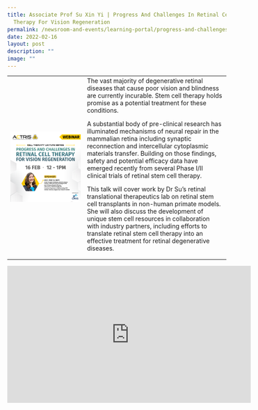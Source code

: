 ```yaml
---
title: Associate Prof Su Xin Yi | Progress And Challenges In Retinal Cell
  Therapy For Vision Regeneration
permalink: /newsroom-and-events/learning-portal/progress-and-challenges-in-retinal-cell-therapy-for-vision/
date: 2022-02-16
layout: post
description: ""
image: ""
---
```

<table>
	<tbody>
		<tr>
			<td style="width:35%">
				<img src="/images/Learning%20Portal/2022/a-prof-su-xinyi.png">
			</td>
			<td style="width:65%">
The vast majority of degenerative retinal diseases that cause poor vision and blindness are currently incurable. Stem cell therapy holds promise as a potential treatment for these conditions.

A substantial body of pre-clinical research has illuminated mechanisms of neural repair in the mammalian retina including synaptic reconnection and intercellular cytoplasmic materials transfer. Building on those findings, safety and potential efficacy data have emerged recently from several Phase I/II clinical trials of retinal stem cell therapy.

This talk will cover work by Dr Su’s retinal translational therapeutics lab on retinal stem cell transplants in non-human primate models. She will also discuss the development of unique stem cell resources in collaboration with industry partners, including efforts to translate retinal stem cell therapy into an effective treatment for retinal degenerative diseases.
			</td>
		</tr>
	</tbody>
</table>

<iframe allowfullscreen="" allow="accelerometer; autoplay; clipboard-write; encrypted-media; gyroscope; picture-in-picture; web-share" frameborder="0" title="YouTube video player" src="https://www.youtube.com/embed/bDTlk-oH0-c?si=y0UlscsTKepwc9Ov" height="315" width="560"></iframe>